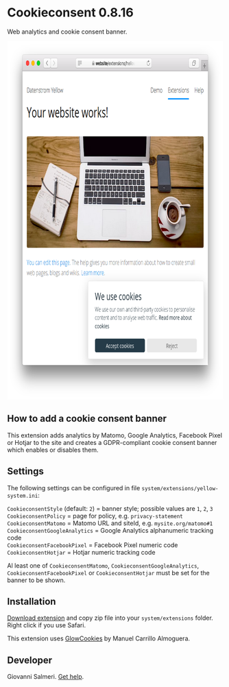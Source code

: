 Cookieconsent 0.8.16
=================
Web analytics and cookie consent banner.

<p align="center"><img src="cookieconsent-screenshot.png?raw=true" width="795" height="836" alt="Screenshot"></p>

## How to add a cookie consent banner

This extension adds analytics by Matomo, Google Analytics, Facebook Pixel or Hotjar to the site and creates a GDPR-compliant cookie consent banner which enables or disables them.

## Settings

The following settings can be configured in file `system/extensions/yellow-system.ini`:

`CookieconsentStyle` (default: `2`) = banner style; possible values are `1`, `2`, `3`  
`CookieconsentPolicy` = page for policy, e.g. `privacy-statement`  
`CookieconsentMatomo` = Matomo URL and siteId, e.g. `mysite.org/matomo#1`  
`CookieconsentGoogleAnalytics` = Google Analytics alphanumeric tracking code  
`CookieconsentFacebookPixel` = Facebook Pixel numeric code  
`CookieconsentHotjar` = Hotjar numeric tracking code  

Al least one of `CookieconsentMatomo`, `CookieconsentGoogleAnalytics`, `CookieconsentFacebookPixel` or `CookieconsentHotjar` must be set for the banner to be shown.

## Installation

[Download extension](https://github.com/GiovanniSalmeri/yellow-cookieconsent/archive/master.zip) and copy zip file into your `system/extensions` folder. Right click if you use Safari.

This extension uses [GlowCookies](https://manucaralmo.github.io/glow-cookies-web/) by Manuel Carrillo Almoguera.

## Developer

Giovanni Salmeri. [Get help](https://github.com/GiovanniSalmeri/yellow-metatags/issues).
